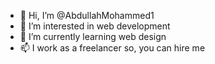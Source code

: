 - 👋 Hi, I’m @AbdullahMohammed1
- 👀 I’m interested in web development
- 🌱 I’m currently learning web design
- 📫 I work as a freelancer so, you can hire me 

<!---
AbdullahMohammed1/AbdullahMohammed1 is a ✨ special ✨ repository because its `README.md` (this file) appears on your GitHub profile.
You can click the Preview link to take a look at your changes.
--->
